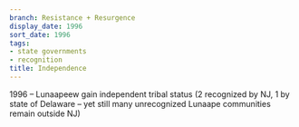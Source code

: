```yaml
---
branch: Resistance + Resurgence
display_date: 1996
sort_date: 1996
tags:
- state governments
- recognition
title: Independence
---
```


1996 – Lunaapeew gain independent tribal status (2 recognized by NJ, 1 by state of Delaware – yet still many unrecognized Lunaape communities remain outside NJ)